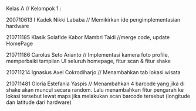Kelas A // Kelompok 1 :

200710613 I Kadek Nikki Lababa // Memikirkan ide pengimplementasian hardware

210711185 Klasik Solafide Kabor Mambri Taidi //merge code, update HomePage  

210711186 Carolus Seto Arianto // Implementasi kamera foto profile, memperbaiki tampilan UI seluruh homepage, fitur scan & fitur shake

210711214 Ignasius Axel Cokrodiharjo // Menambahkan tab lokasi wisata

210711481 Gloria Estefania Yaspis // Menambahkan 4 barcode yang jika di shake akan muncul secara random. Lalu menambahkan fitur pengarah ke lokasi tersebut lewat maps jika melakukan scan barcode tersebut (longitude dan latitude dari hardware)
